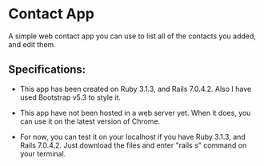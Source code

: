 # Contact App

A simple web contact app you can use to list all of the contacts you added, and edit them.

## Specifications:

* This app has been created on Ruby 3.1.3, and Rails 7.0.4.2. Also I have used Bootstrap v5.3 to style it.

* This app have not been hosted in a web server yet. When it does, you can use it on the latest version of Chrome.

* For now, you can test it on your localhost if you have Ruby 3.1.3, and Rails 7.0.4.2. Just download the files and enter "rails s" command on your terminal.


